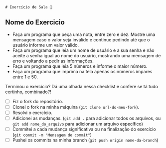     # Exercício de Sala 🏫  

## Nome do Exercicio

* Faça um programa que peça uma nota, entre zero e dez. Mostre uma mensagem caso o valor seja inválido e continue pedindo até que o usuário informe um valor válido.
* Faça um programa que leia um nome de usuário e a sua senha e não aceite a senha igual ao nome do usuário, mostrando uma mensagem de erro e voltando a pedir as informações.
* Faça um programa que leia 5 números e informe o maior número.
* Faça um programa que imprima na tela apenas os números ímpares entre 1 e 50.


Terminou o exercício? Dá uma olhada nessa checklist e confere se tá tudo certinho, combinado?!

- [ ] Fiz o fork do repositório.
- [ ] Clonei o fork na minha máquina (`git clone url-do-meu-fork`).
- [ ] Resolvi o exercício.
- [ ] Adicionei as mudanças. (`git add .` para adicionar todos os arquivos, ou `git add nome_do_arquivo` para adicionar um arquivo específico)
- [ ] Commitei a cada mudança significativa ou na finalização do exercício (`git commit -m "Mensagem do commit"`)
- [ ] Pushei os commits na minha branch (`git push origin nome-da-branch`)

